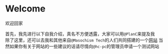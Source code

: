 # Welcome
欢迎回家

首先，我先进行以下自我介绍，真名不方便透露，大家可以用```@PlanC```来提及我  
除了这里，还可以去我和其他来自```@Masochism Tech```的人们共同搭建的一个[网站](https://masochism-tech.moe)
当然如果你有关于网站的一些建议的话请尽情向```@hc-pc```的管理员申请一个测试网站  
